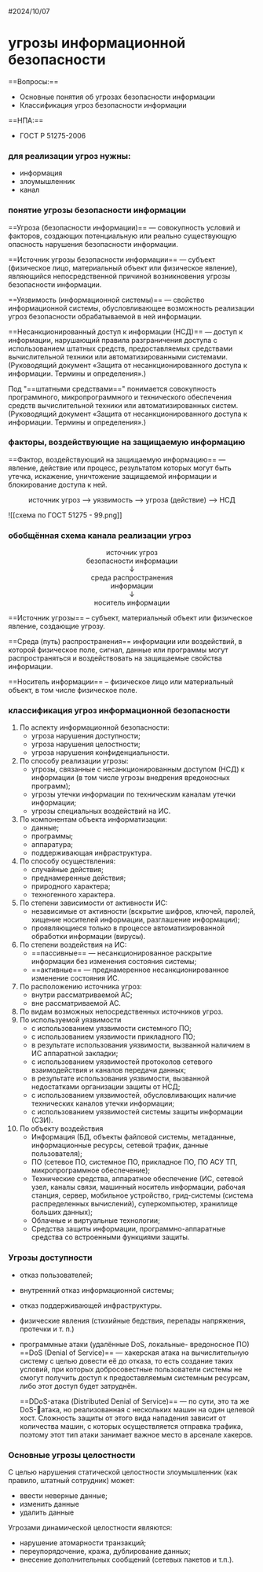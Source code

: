 #2024/10/07
# угрозы информационной безопасности

==Вопросы:==
- Основные понятия об угрозах безопасности информации
- Классификация угроз безопасности информации

==НПА:==
- ГОСТ Р 51275-2006

### для реализации угроз нужны:

- информация
- злоумышленник
- канал

### понятие угрозы безопасности информации

==Угроза (безопасности информации)== — совокупность условий и факторов, создающих потенциальную или реально существующую опасность нарушения безопасности информации.

==Источник угрозы безопасности информации== — субъект (физическое лицо, материальный объект или физическое явление), являющийся непосредственной причиной возникновения угрозы безопасности информации.

==Уязвимость (информационной системы)== — свойство информационной системы, обусловливающее возможность реализации угроз безопасности обрабатываемой в ней информации.

==Несанкционированный доступ к информации (НСД)== — доступ к информации, нарушающий правила разграничения доступа с использованием штатных средств, предоставляемых средствами вычислительной техники или автоматизированными системами. (Руководящий документ «Защита от несанкционированного доступа к информации. Термины и определения».)

Под "==штатными средствами==" понимается совокупность программного, микропрограммного и технического обеспечения средств вычислительной техники или автоматизированных систем.(Руководящий документ «Защита от несанкционированного доступа к информации. Термины и определения».)

### факторы, воздействующие на защищаемую информацию

==Фактор, воздействующий на защищаемую информацию== — явление, действие или процесс, результатом которых могут быть утечка, искажение, уничтожение защищаемой информации и блокирование доступа к ней.

<center>источник угроз —> уязвимость —> угроза (действие) —> НСД</center>


![[схема по ГОСТ  51275 - 99.png]]
### обобщённая схема канала реализации угроз

<center>источник угроз</center>
<center>безопасности информации</center>

<center>↓</center>

<center>среда распространения</center>
<center>информации</center>

<center>↓</center>

<center>носитель информации</center>

==Источник угрозы== – субъект, материальный объект или физическое явление, создающие угрозу.

==Среда (путь) распространения== информации или воздействий, в которой физическое поле, сигнал, данные или программы могут распространяться и воздействовать на защищаемые свойства информации.

==Носитель информации== – физическое лицо или материальный объект, в том числе физическое поле.

### классификация угроз информационной безопасности

1. По аспекту информационной безопасности:
	- угроза нарушения доступности;
	- угроза нарушения целостности;
	- угроза нарушения конфиденциальности.
2. По способу реализации угрозы:
	- угрозы, связанные с несанкционированным доступом (НСД) к информации (в том числе угрозы внедрения вредоносных программ); 
	- угрозы утечки информации по техническим каналам утечки информации;
	- угрозы специальных воздействий на ИС.
3. По компонентам объекта информатизации:
	- данные;
	- программы;
	- аппаратура;
	- поддерживающая инфраструктура.
4. По способу осуществления:
	- случайные действия;
	- преднамеренные действия;
	- природного характера;
	- техногенного характера.
5. По степени зависимости от активности ИС:
	-  независимые от активности (вскрытие шифров, ключей, паролей, хищение носителей информации, разглашение информации);
	- проявляющиеся только в процессе автоматизированной обработки информации (вирусы).
6. По степени воздействия на ИС:
	- ==пассивные== — несанкционированное раскрытие информации без изменения состояния системы;
	- ==активные== — преднамеренное несанкционированное изменение состояния ИС.
7. По расположению источника угроз:
	- внутри рассматриваемой АС;
	- вне рассматриваемой АС.
8. По видам возможных непосредственных источников угроз.
9. По используемой уязвимости
	- с использованием уязвимости системного ПО;
	- с использованием уязвимости прикладного ПО;
	- в результате использования уязвимости, вызванной наличием в ИС аппаратной закладки;
	- с использованием уязвимостей протоколов сетевого взаимодействия и каналов передачи данных;
	- в результате использования уязвимости, вызванной недостатками организации защиты от НСД;
	- с использованием уязвимостей, обусловливающих наличие технических каналов утечки информации;
	- с использованием уязвимостей системы защиты информации (СЗИ).
10. По объекту воздействия
	- Информация (БД, объекты файловой системы, метаданные, информационные ресурсы, сетевой трафик, данные пользователя);
	- ПО (сетевое ПО, системное ПО, прикладное ПО, ПО АСУ ТП, микропрограммное обеспечение);
	- Технические средства, аппаратное обеспечение (ИС, сетевой узел, каналы связи, машинный носитель информации, рабочая станция, сервер, мобильное устройство, грид-системы (система распределенных вычислений), суперкомпьютер, хранилище больших данных);
	- Облачные и виртуальные технологии;
	- Средства защиты информации, программно-аппаратные средства со встроенными функциями защиты.

### Угрозы доступности

- отказ пользователей;
- внутренний отказ информационной системы;
- отказ поддерживающей инфраструктуры.
- физические явления (стихийные бедствия, перепады напряжения, протечки и т. п.)
- программные атаки (удалённые DoS, локальные- вредоносное ПО)
	==DoS (Denial of Service)== — хакерская атака на вычислительную систему с целью довести её до отказа, то есть создание таких условий, при которых добросовестные пользователи системы не смогут получить доступ к предоставляемым системным ресурсам, либо этот доступ будет затруднён.
	
	==DDoS-атака (Distributed Denial of Service)== — по сути, это та же DoS-атака, но реализованная с нескольких машин на один целевой хост. Сложность защиты от этого вида нападения зависит от количества машин, с которых осуществляется отправка трафика, поэтому этот тип атаки занимает важное место в арсенале хакеров.

###  Основные угрозы целостности

С целью нарушения статической целостности злоумышленник (как правило, штатный сотрудник) может:
- ввести неверные данные;
- изменить данные
- удалить данные

Угрозами динамической целостности являются:
- нарушение атомарности транзакций;
- переупорядочение, кража, дублирование данных;
- внесение дополнительных сообщений (сетевых пакетов и т.п.).